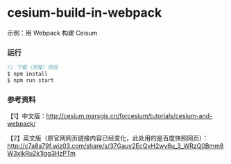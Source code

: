 # cesium-build-in-webpack

示例：用 Webpack 构建 Ceisum 

### 运行

```c
// 下载（克隆）项目
$ npm install
$ npm run start
```

### 参考资料

【1】中文版：http://cesium.marsgis.cn/forcesium/tutorials/cesium-and-webpack/

【2】英文版（原官网网页链接内容已经变化，此处用的是百度快照网页）：http://c7a8a79f.wiz03.com/share/s/37Gauv2EcQyH2wy6u_3_WRzQ0Bmm8W3xlkRu2k1lgg3HzPTm
